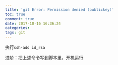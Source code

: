 ```yaml
---
title: 'git Error: Permission denied (publickey)'
toc: true
comment: true
date: 2017-10-16 16:36:24
categories:
tags: git
---
```





执行`ssh-add id_rsa`



进阶：把上述命令写到脚本里，开机运行